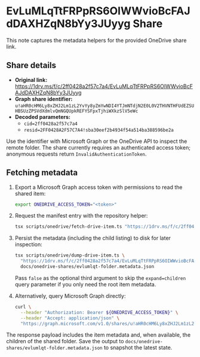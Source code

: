 # EvLuMLqTtFRPpRS6OIWWvioBcFAJdDAXHZqN8bYy3JUyyg Share

This note captures the metadata helpers for the provided OneDrive share link.

## Share details

- **Original link:**
  https://1drv.ms/f/c/2ff0428a2f57c7a4/EvLuMLqTtFRPpRS6OIWWvioBcFAJdDAXHZqN8bYy3JUyyg
- **Graph share identifier:**
  `u!aHR0cHM6Ly8xZHJ2Lm1zL2YvYy8yZmYwNDI4YTJmNTdjN2E0L0V2THVNTHFUdEZSUHBSUzZPSVdXdmlvQmNGQUpkREFYSFpxTjhiWXkzSlV5eWc`
- **Decoded parameters:**
  - `cid=2ff0428a2f57c7a4`
  - `resid=2FF0428A2F57C7A4!sba30eef2b4934f54a514ba388596be2a`

Use the identifier with Microsoft Graph or the OneDrive API to inspect the
remote folder. The share currently requires an authenticated access token;
anonymous requests return `InvalidAuthenticationToken`.

## Fetching metadata

1. Export a Microsoft Graph access token with permissions to read the shared
   item:

   ```bash
   export ONEDRIVE_ACCESS_TOKEN="<token>"
   ```

2. Request the manifest entry with the repository helper:

   ```bash
   tsx scripts/onedrive/fetch-drive-item.ts "https://1drv.ms/f/c/2ff0428a2f57c7a4/EvLuMLqTtFRPpRS6OIWWvioBcFAJdDAXHZqN8bYy3JUyyg"
   ```

3. Persist the metadata (including the child listing) to disk for later
   inspection:

   ```bash
   tsx scripts/onedrive/dump-drive-item.ts \
     "https://1drv.ms/f/c/2ff0428a2f57c7a4/EvLuMLqTtFRPpRS6OIWWvioBcFAJdDAXHZqN8bYy3JUyyg" \
     docs/onedrive-shares/evlumlqt-folder.metadata.json
   ```

   Pass `false` as the optional third argument to skip the `expand=children`
   query parameter if you only need the root item metadata.

4. Alternatively, query Microsoft Graph directly:

   ```bash
   curl \
     --header "Authorization: Bearer ${ONEDRIVE_ACCESS_TOKEN}" \
     --header "Accept: application/json" \
     "https://graph.microsoft.com/v1.0/shares/u!aHR0cHM6Ly8xZHJ2Lm1zL2YvYy8yZmYwNDI4YTJmNTdjN2E0L0V2THVNTHFUdEZSUHBSUzZPSVdXdmlvQmNGQUpkREFYSFpxTjhiWXkzSlV5eWc/driveItem?expand=children"
   ```

The response payload includes the item metadata and, when available, the
children of the shared folder. Save the output to
`docs/onedrive-shares/evlumlqt-folder.metadata.json` to snapshot the latest
state.

